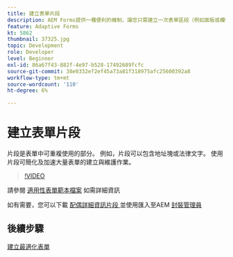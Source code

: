 ```yaml
---
title: 建立表單片段
description: AEM Forms提供一種便利的機制，讓您只需建立一次表單區段（例如面板或欄位群組），即可在最適化表單中重複使用。
feature: Adaptive Forms
kt: 5862
thumbnail: 37325.jpg
topic: Development
role: Developer
level: Beginner
exl-id: 86a67f43-882f-4e97-b528-17492689fcfc
source-git-commit: 38e0332ef2ef45a73a81f318975afc25600392a8
workflow-type: tm+mt
source-wordcount: '110'
ht-degree: 6%

---
```


# 建立表單片段

片段是表單中可重複使用的部分。 例如，片段可以包含地址塊或法律文字。 使用片段可簡化及加速大量表單的建立與維護作業。


>[!VIDEO](https://video.tv.adobe.com/v/37325?quality=12&learn=on)



請參閱 [適用性表單範本檔案](https://experienceleague.adobe.com/docs/experience-manager-65/forms/adaptive-forms-basic-authoring/adaptive-form-fragments.html) 如需詳細資訊

如有需要，您可以下載 [配偶詳細資訊片段 ](assets/spouse-details-fragment.zip) 並使用匯入至AEM [封裝管理員](http://localhost:4502/crx/packmgr/index.jsp)

## 後續步驟

[建立最適化表單](./create-adaptive-form.md)
